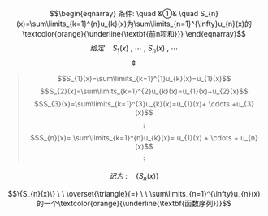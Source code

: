 $$\begin{eqnarray}
条件: \quad
&①& \quad S_{n}(x)=\sum\limits_{k=1}^{n}u_{k}(x)为\sum\limits_{n=1}^{\infty}u_{n}(x)的\textcolor{orange}{\underline{\textbf{前n项和}}} 
\end{eqnarray}$$
$$给定\quad S_{1}(x) \ , \ \cdots \ , \ S_{n}(x) \ , \ \cdots$$
$$\quad \Updownarrow \quad$$
>$$S_{1}(x)=\sum\limits_{k=1}^{1}u_{k}(x)=u_{1}(x)$$
>$$S_{2}(x)=\sum\limits_{k=1}^{2}u_{k}(x)=u_{1}(x)+u_{2}(x)$$
>$$S_{3}(x)=\sum\limits_{k=1}^{3}u_{k}(x)=u_{1}(x)+ \cdots +u_{3}(x)$$
>$$\vdots$$
>$$S_{n}(x)= \sum\limits_{k=1}^{n}u_{k}(x)= u_{1}(x) + \cdots + u_{n}(x)$$
>$$\vdots$$


$$记为\ : \quad \{S_{n}(x)\}$$


$$\{S_{n}(x)\} \ \  \overset{\triangle}{=} \ \ \sum\limits_{n=1}^{\infty}u_{n}(x)的一个\textcolor{orange}{\underline{\textbf{函数序列}}}$$
